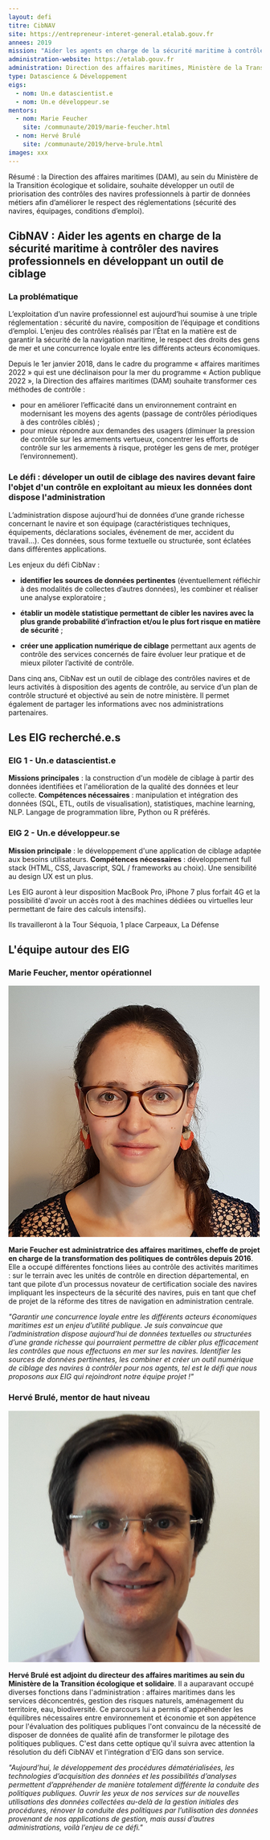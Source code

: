 ```yaml
---
layout: defi
titre: CibNAV
site: https://entrepreneur-interet-general.etalab.gouv.fr
annees: 2019
mission: "Aider les agents en charge de la sécurité maritime à contrôler des navires professionnels en développant un outil de ciblage"
administration-website: https://etalab.gouv.fr
administration: Direction des affaires maritimes, Ministère de la Transition écologique et solidaire
type: Datascience & Développement
eigs:
  - nom: Un.e datascientist.e
  - nom: Un.e développeur.se
mentors:
  - nom: Marie Feucher
    site: /communaute/2019/marie-feucher.html
  - nom: Hervé Brulé
    site: /communaute/2019/herve-brule.html
images: xxx
---
```

Résumé :  la Direction des affaires maritimes (DAM), au sein du Ministère de la Transition écologique et solidaire, souhaite développer un outil de priorisation des contrôles des navires professionnels à partir de données métiers afin d’améliorer le respect des réglementations (sécurité des navires, équipages, conditions d’emploi).

## CibNAV : Aider les agents en charge de la sécurité maritime à contrôler des navires professionnels en développant un outil de ciblage

### La problématique

L’exploitation d’un navire professionnel est aujourd’hui soumise à une triple réglementation : sécurité du navire, composition de l’équipage et conditions d’emploi. L’enjeu des contrôles réalisés par l’État en la matière est de garantir la sécurité de la navigation maritime, le respect des droits des gens de mer et une concurrence loyale entre les différents acteurs économiques.

Depuis le 1er janvier 2018, dans le cadre du programme « affaires maritimes 2022 » qui est une déclinaison pour la mer du programme « Action publique 2022 », la Direction des affaires maritimes (DAM) souhaite transformer ces méthodes de contrôle :
* pour en améliorer l’efficacité dans un environnement contraint en modernisant les moyens des agents (passage de contrôles périodiques à des contrôles ciblés) ;
* pour mieux répondre aux demandes des usagers (diminuer la pression de contrôle sur les armements vertueux, concentrer les efforts de contrôle sur les armements à risque, protéger les gens de mer, protéger l’environnement).

### Le défi : déveloper un outil de ciblage des navires devant faire l'objet d'un contrôle en exploitant au mieux les données dont dispose l'administration

L’administration dispose aujourd’hui de données d’une grande richesse concernant le navire et son équipage (caractéristiques techniques, équipements, déclarations sociales, événement de mer, accident du travail...). Ces données, sous forme textuelle ou structurée, sont éclatées dans différentes applications.

Les enjeux du défi CibNav :

* **identifier les sources de données pertinentes** (éventuellement réfléchir à des modalités de collectes d’autres données), les combiner et réaliser une analyse exploratoire ;

* **établir un modèle statistique permettant de cibler les navires avec la plus grande probabilité d’infraction et/ou le plus fort risque en matière de sécurité** ;

* **créer une application numérique de ciblage** permettant aux agents de contrôle des services concernés de faire évoluer leur pratique et de mieux piloter l’activité de contrôle.

Dans cinq ans, CibNav est un outil de ciblage des contrôles navires et de leurs activités à disposition des agents de contrôle, au service d’un plan de contrôle structuré et objectivé au sein de notre ministère. Il permet également de partager les informations avec nos administrations partenaires.

## Les EIG recherché.e.s

### EIG 1 - Un.e datascientist.e

**Missions principales** : la construction d'un modèle de ciblage à partir des données identifiées et l'amélioration de la qualité des données et leur collecte. 
**Compétences nécessaires** : manipulation et intégration des données (SQL, ETL, outils de visualisation), statistiques, machine learning, NLP. Langage de programmation libre, Python ou R préférés.

### EIG 2 - Un.e développeur.se

**Mission principale** : le développement d'une application de ciblage adaptée aux besoins utilisateurs. 
**Compétences nécessaires** : développement full stack (HTML, CSS, Javascript, SQL / frameworks au choix). Une sensibilité au design UX est un plus.

Les EIG auront à leur disposition MacBook Pro, iPhone 7 plus forfait 4G et la possibilité d'avoir un accès root à des machines dédiées ou virtuelles leur permettant de faire des calculs intensifs).

Ils travailleront à la Tour Séquoia, 1 place Carpeaux, La Défense

## L'équipe autour des EIG

### Marie Feucher, mentor opérationnel

![Marie Feucher](/img/communaute/marie-feucher-2.png)

**Marie Feucher est administratrice des affaires maritimes, cheffe de projet en charge de la transformation des politiques de contrôles depuis 2016**. Elle a occupé différentes fonctions liées au contrôle des activités maritimes : sur le terrain avec les unités de contrôle en direction départemental, en tant que pilote d’un processus novateur de certification sociale des navires impliquant les inspecteurs de la sécurité des navires, puis en tant que chef de projet de la réforme des titres de navigation en administration centrale.

_"Garantir une concurrence loyale entre les différents acteurs économiques maritimes est un enjeu d’utilité publique. Je suis convaincue que l’administration dispose aujourd’hui de données textuelles ou structurées d’une grande richesse qui pourraient permettre de cibler plus efficacement les contrôles que nous effectuons en mer sur les navires. Identifier les sources de données pertinentes, les combiner et créer un outil numérique de ciblage des navires à contrôler pour nos agents, tel est le défi que nous proposons aux EIG qui rejoindront notre équipe projet !"_

### Hervé Brulé, mentor de haut niveau

![Hervé Brulé](/img/communaute/herve-brule.png)

**Hervé Brulé est adjoint du directeur des affaires maritimes au sein du Ministère de la Transition écologique et solidaire**. Il a auparavant occupé diverses fonctions dans l'administration : affaires maritimes dans les services déconcentrés, gestion des risques naturels, aménagement du territoire, eau, biodiversité. Ce parcours lui a permis d'appréhender les équilibres nécessaires entre environnement et économie et son appétence pour l'évaluation des politiques publiques l'ont convaincu de la nécessité de disposer de données de qualité afin de transformer le pilotage des politiques publiques. C'est dans cette optique qu'il suivra avec attention la résolution du défi CibNAV et l'intégration d'EIG dans son service.

_"Aujourd’hui, le développement des procédures dématérialisées, les technologies d’acquisition des données et les possibilités d’analyses permettent d’appréhender de manière totalement différente la conduite des politiques publiques. Ouvrir les yeux de nos services sur de nouvelles utilisations des données collectées au-delà de la gestion initiales des procédures, rénover la conduite des politiques par l’utilisation des données provenant de nos applications de gestion, mais aussi d’autres administrations, voilà l’enjeu de ce défi."_
